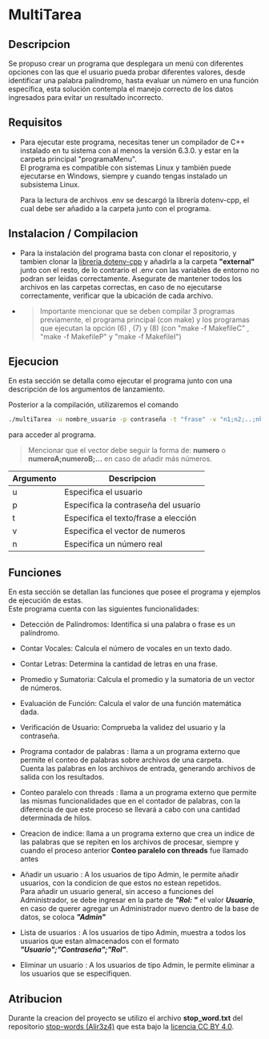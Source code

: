 # MultiTarea

## Descripcion
Se propuso crear un programa que desplegara un menú con diferentes opciones 
con las que el usuario pueda probar diferentes valores, desde identificar una
palabra palíndromo, hasta evaluar un número en una función específica, esta solución contempla el manejo correcto de los datos ingresados para evitar un resultado incorrecto.

## Requisitos
- 
  Para ejecutar este programa, necesitas tener un compilador de C++ instalado en tu sistema con al menos la versión 6.3.0. y estar en la carpeta principal "programaMenu".  
  El programa es compatible con sistemas Linux y también puede ejecutarse en Windows, siempre y cuando tengas instalado un subsistema Linux. 

  Para la lectura de archivos .env se descargó la librería dotenv-cpp, el cual debe ser añadido a la carpeta junto con el programa.

## Instalacion / Compilacion
* Para la instalación del programa basta con clonar el repositorio, y tambien clonar la [libreria dotenv-cpp](https://github.com/laserpants/dotenv-cpp.git) y añadirla a la carpeta __"external"__ junto con el resto, de lo contrario el .env con las variables de entorno no podran ser leidas correctamente. Asegurate de mantener todos los archivos en las carpetas correctas, en caso de no ejecutarse correctamente, verificar que la ubicación de cada archivo. 

* > Importante mencionar que se deben compilar 3 programas previamente, el programa principal (con make) y los programas que ejecutan la opción (6) , (7) y (8) (con "make -f MakefileC" , "make -f MakefileP" y "make -f MakefileI")

## Ejecucion
En esta sección se detalla como ejecutar el programa junto con una descripción de los argumentos de lanzamiento.  

Posterior a la compilación, utilizaremos el comando
```bash
./multiTarea -u nombre_usuario -p contraseña -t "frase" -v "n1;n2;..;nk" -n numero  
```
para acceder al programa.

> Mencionar que el vector debe seguir la forma de: __numero__ o __numeroA;numeroB;...__ en caso de añadir más números.


| Argumento | Descripcion                  |
| -------  | ----------------------------- |
| u | Especifica el usuario                |
| p | Especifica la contraseña del usuario |
| t | Especifica el texto/frase a elección |
| v | Especifica el vector de numeros      |
| n | Especifica un número real            |


## Funciones
En esta sección se detallan las funciones que posee el programa y ejemplos de ejecución de estas.    
Este programa cuenta con las siguientes funcionalidades:
  
  * Detección de Palíndromos: Identifica si una palabra o frase es un palíndromo.
  
  * Contar Vocales: Calcula el número de vocales en un texto dado.
  
  * Contar Letras: Determina la cantidad de letras en una frase.
  
  * Promedio y Sumatoria: Calcula el promedio y la sumatoria de un vector de números.
  
  * Evaluación de Función: Calcula el valor de una función matemática dada.

  * Verificación de Usuario: Comprueba la validez del usuario y la contraseña.

  * Programa contador de palabras : llama a un programa externo que permite el conteo de palabras sobre archivos de una carpeta.  
  Cuenta las palabras en los archivos de entrada, generando archivos de salida con los resultados.
  
  * Conteo paralelo con threads : llama a un programa externo que permite las mismas funcionalidades que en el contador de palabras, con la diferencia de que este proceso se llevará a cabo con una cantidad determinada de hilos.

  * Creacion de indice: llama a un programa externo que crea un indice de las palabras que se repiten en los archivos de procesar, siempre y cuando el proceso anterior __Conteo paralelo con threads__ fue llamado antes

  * Añadir un usuario : A los usuarios de tipo Admin, le permite añadir usuarios, con la condicion de que estos no estean repetidos.  
  Para añadir un usuario general, sin acceso a funciones del Administrador, se debe ingresar en la parte de ___"Rol: "___ el valor ___Usuario___, en caso de querer agregar un Administrador nuevo dentro de la base de datos, se coloca ___"Admin"___
  
  * Lista de usuarios : A los usuarios de tipo Admin, muestra a todos los usuarios que estan almacenados con el formato ___"Usuario";"Contraseña";"Rol"___.
  
  * Eliminar un usuario : A los usuarios de tipo Admin, le permite eliminar a los usuarios que se especifiquen.

## Atribucion
Durante la creacion del proyecto se utilizo el archivo __stop_word.txt__ del repositorio [stop-words (Alir3z4)](https://github.com/Alir3z4/stop-words) que esta bajo la [licencia CC BY 4.0](https://creativecommons.org/licenses/by/4.0/).